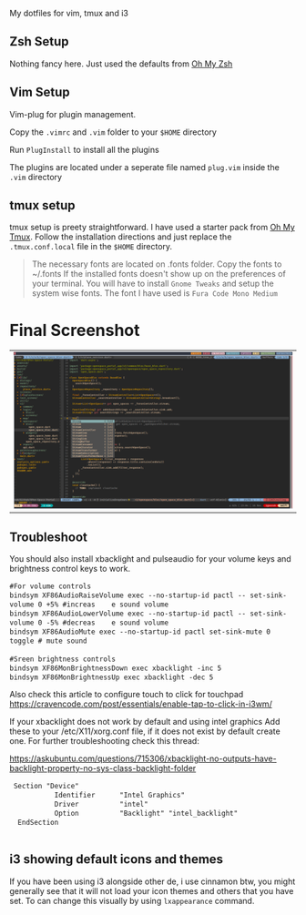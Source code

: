 My dotfiles for vim, tmux and i3

## Zsh Setup
Nothing fancy here. Just used the defaults from [Oh My Zsh](https://github.com/robbyrussell/oh-my-zsh)

## Vim Setup

Vim-plug for plugin management.

Copy the `.vimrc` and `.vim` folder to your `$HOME` directory

Run `PlugInstall` to install all the plugins

The plugins are located under a seperate file named `plug.vim` inside the `.vim` directory

## tmux setup

tmux setup is preety straightforward. I have used a starter pack from [Oh My Tmux](https://github.com/gpakosz/.tmux). Follow the installation directions and just replace the `.tmux.conf.local` file in the `$HOME` directory.


> The necessary fonts are located on .fonts folder. Copy the fonts to ~/.fonts
If the installed fonts doesn't show up on the preferences of your terminal.
You will have to install `Gnome Tweaks` and setup the system wise fonts. The font I have used is `Fura Code Mono Medium`

# Final Screenshot
<div style="text-align: center"><table><tr>
  <td style="text-align: center">
  <a href="https://github.com/igaurab/dotfiles/blob/master/Screenshot.png">
    <img src="https://github.com/igaurab/dotfiles/blob/master/Screenshot.png"/></a>
</td>
</tr></table></div>

## Troubleshoot
You should also install xbacklight and pulseaudio for your volume keys and brightness control keys to work.
```
#For volume controls
bindsym XF86AudioRaiseVolume exec --no-startup-id pactl -- set-sink-volume 0 +5% #increas    e sound volume
bindsym XF86AudioLowerVolume exec --no-startup-id pactl -- set-sink-volume 0 -5% #decreas    e sound volume
bindsym XF86AudioMute exec --no-startup-id pactl set-sink-mute 0 toggle # mute sound
   
#Sreen brightness controls
bindsym XF86MonBrightnessDown exec xbacklight -inc 5
bindsym XF86MonBrightnessUp exec xbacklight -dec 5 
```

Also check this article to configure touch to click for touchpad
https://cravencode.com/post/essentials/enable-tap-to-click-in-i3wm/

If your xbacklight does not work by default and using intel graphics
Add these to your /etc/X11/xorg.conf file, if it does not exist by default create one.
For further troubleshooting check this thread:

https://askubuntu.com/questions/715306/xbacklight-no-outputs-have-backlight-property-no-sys-class-backlight-folder

```
 Section "Device"                                                                         
           Identifier      "Intel Graphics"
           Driver          "intel"
           Option          "Backlight" "intel_backlight"
  EndSection


```

## i3 showing default icons and themes

If you have been using i3 alongside other de, i use cinnamon btw, you might generally see that it will not load your icon themes and others that you have set.
To can change this visually by using `lxappearance` command.
